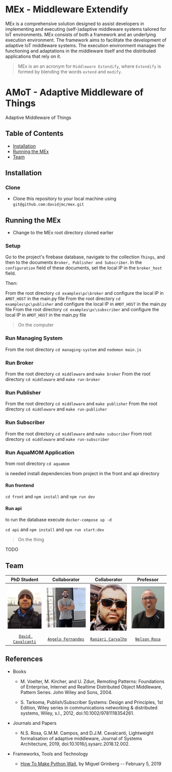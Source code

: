 # MEx - Middleware Extendify

MEx is a comprehensive solution designed to assist developers in implementing and executing (self-)adaptive middleware systems tailored for IoT environments. MEx consists of both a framework and an underlying execution environment. The framework aims to facilitate the development of adaptive IoT middleware systems. The execution environment manages the functioning and adaptations in the middleware itself and the distributed applications that rely on it.

> MEx is an an acronym for `Middleware Extendify`, where `Extendify` is formed by blending the words `extend` and `modify`.

# AMoT - Adaptive Middleware of Things
Adaptive Middleware of Things

## Table of Contents

- [Installation](#installation)
- [Running the MEx](#running)
- [Team](#team)


## Installation


### Clone

- Clone this repository to your local machine using `git@github.com:davidjmc/mex.git`

## Running the MEx

- Change to the MEx root directory cloned earlier

### Setup

Go to the project's firebase database, navigate to the collection `Things`, and then to the documents `Broker, Publisher and Subscriber`. In the `configuration` field of these documents, set the local IP in the `broker_host` field.

Then:

From the root directory `cd examples\pc\broker` and configure the local IP in `AMOT_HOST` in the main.py file
From the root directory `cd examples\pc\publisher` and configure the local IP in `AMOT_HOST` in the main.py file
From the root directory `cd examples\pc\subscriber` and configure the local IP in `AMOT_HOST` in the main.py file

> On the computer
### Run Managing System

From the root directory `cd managing-system` and `nodemon main.js`

### Run Broker

From the root directory `cd middleware` and `make broker`
From the root directory `cd middleware` and `make run-broker`

### Run Publisher

From the root directory `cd middleware` and `make publisher`
From the root directory `cd middleware` and `make run-publisher`

### Run Subscriber

From the root directory `cd middleware` and `make subscriber`
From root directory `cd middleware` and `make run-subscriber`

### Run AquaMOM Application
from root directory `cd aquamom`

is needed install dependencies from project in the front and api directory

#### Run frontend
`cd front` and `npm install` and `npm run dev`

#### Run api

to run the database execute `docker-compose up -d`

`cd api` and `npm install` and `npm run start:dev`


> On the thing

TODO

## Team

| **PhD Student** | **Collaborator** | **Collaborator** | **Professor** |
| :---: |:---:| :---:|:---:|
| [![PhD Student](https://raw.githubusercontent.com/davidjmc/mex/main/phd/team/david.jpeg)](http://lattes.cnpq.br/8585426872891843) | [![Research Collaborator](https://raw.githubusercontent.com/davidjmc/mex/main/phd/team/angelo.jpeg)](http://lattes.cnpq.br/9211915276537655) | [![Research Collaborator](https://raw.githubusercontent.com/davidjmc/mex/main/phd/team/ranieri.jpeg)](http://lattes.cnpq.br/9211915276537655) | [![Professor](https://raw.githubusercontent.com/davidjmc/mex/main/phd/team/nelson.jpeg)](http://lattes.cnpq.br/4220236737158909) |
| <a href="http://lattes.cnpq.br/8585426872891843" target="_blank">`David Cavalcanti`</a> | <a href="http://lattes.cnpq.br/9704149773345092" target="_blank">`Angelo Fernandes`</a> | <a href="http://lattes.cnpq.br/9211915276537655" target="_blank">`Ranieri Carvalho`</a> | <a href="http://lattes.cnpq.br/4220236737158909" target="_blank">`Nelson Rosa`</a> |

## References

- Books

  - M. Voelter, M. Kircher, and U. Zdun, Remoting Patterns: Foundations of Enterprise, Internet and Realtime Distributed Object Middleware, Pattern Series. John Wiley and Sons, 2004.

  - S. Tarkoma, Publish/Subscriber Systems: Design and Principles, 1st Edition, Wiley series in communications networking & distributed systems, Wiley, s.l., 2012, doi:10.1002/9781118354261.

- Journals and Papers

  - N.S. Rosa, G.M.M. Campos, and D.J.M. Cavalcanti, Lightweight formalisation of adaptive middleware, Journal of Systems Architecture, 2019, doi:10.1016/j.sysarc.2018.12.002.

- Frameworks, Tools and Technology

  - [How To Make Python Wait](https://blog.miguelgrinberg.com/post/how-to-make-python-wait), by Miguel Grinberg -- February 5, 2019
